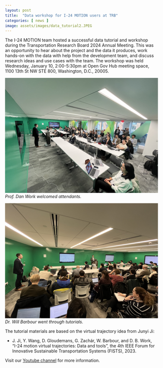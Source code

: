 ```yaml
---
layout: post
title:  "Data workshop for I-24 MOTION users at TRB"
categories: [ news ]
image: assets/images/data_tutorial2.JPEG
---
```

The I-24 MOTION team hosted a successful data tutorial and workshop during the Transportation Research Board 2024 Annual Meeting. This was an opportunity to hear about the project and the data it produces, work hands-on with the data with help from the development team, and discuss research ideas and use cases with the team. The workshop was held Wednesday, January 10, 2:00-5:30pm at Open Gov Hub meeting space, 1100 13th St NW STE 800, Washington, D.C., 20005.

![alt text](../assets/images/data_tutorial1.JPEG)*Prof. Dan Work welcomed attendants.*

![alt text](../assets/images/data_tutorial3.JPEG)*Dr. Will Barbour went through tutorials.*

The tutorial materials are based on the virtual trajectory idea from Junyi Ji:
- J. Ji, Y. Wang, D. Gloudemans, G. Zachár, W. Barbour, and D. B. Work, “I-24 motion virtual trajectories: Data and tools”, the 4th IEEE Forum for Innovative Sustainable Transportation Systems (FISTS), 2023.

Visit our [Youtube channel](https://www.youtube.com/@I-24MOTION) for more information.
